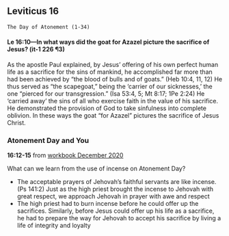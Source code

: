 ## Leviticus 16

```
The Day of Atonement (1-34)
```

#### Le 16:10​—In what ways did the goat for Azazel picture the sacrifice of Jesus? (it-1 226 ¶3)

As the apostle Paul explained, by Jesus’ offering of his own perfect human life as a sacrifice for the sins of mankind, he accomplished far more than had been achieved by “the blood of bulls and of goats.” (Heb 10:4, 11, 12) He thus served as “the scapegoat,” being the ‘carrier of our sicknesses,’ the one “pierced for our transgression.” (Isa 53:4, 5; Mt 8:17; 1Pe 2:24) He ‘carried away’ the sins of all who exercise faith in the value of his sacrifice. He demonstrated the provision of God to take sinfulness into complete oblivion. In these ways the goat “for Azazel” pictures the sacrifice of Jesus Christ.

### Atonement Day and You

**16:12-15** from [workbook December 2020](https://www.jw.org/en/library/jw-meeting-workbook/december-2020-mwb/Life-and-Ministry-Meeting-Schedule-for-December-28-2020-January-3-2021/Atonement-Day-and-You/)

What can we learn from the use of incense on Atonement Day?

- The acceptable prayers of Jehovah’s faithful servants are like incense. (Ps 141:2) Just as the high priest brought the incense to Jehovah with great respect, we approach Jehovah in prayer with awe and respect
- The high priest had to burn incense before he could offer up the sacrifices. Similarly, before Jesus could offer up his life as a sacrifice, he had to prepare the way for Jehovah to accept his sacrifice by living a life of integrity and loyalty
